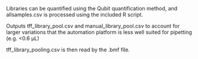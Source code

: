 Libraries can be quantified using the Qubit quantification method, and allsamples.csv is processed using the included R script. 

Outputs tff_library_pool.csv and manual_library_pool.csv to account for larger variations that the automation platform is less well suited for pipetting (e.g. <0.6 µL)

tff_library_pooling.csv is then read by the .bmf file. 

